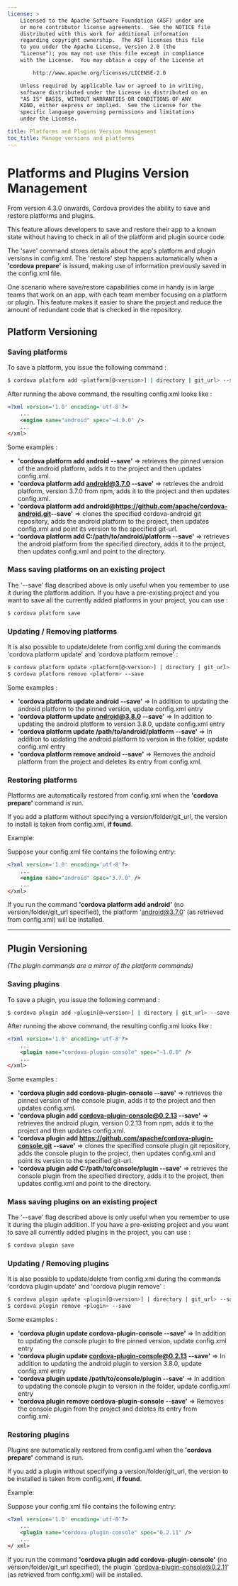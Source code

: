 ```yaml
---
license: >
    Licensed to the Apache Software Foundation (ASF) under one
    or more contributor license agreements.  See the NOTICE file
    distributed with this work for additional information
    regarding copyright ownership.  The ASF licenses this file
    to you under the Apache License, Version 2.0 (the
    "License"); you may not use this file except in compliance
    with the License.  You may obtain a copy of the License at

        http://www.apache.org/licenses/LICENSE-2.0

    Unless required by applicable law or agreed to in writing,
    software distributed under the License is distributed on an
    "AS IS" BASIS, WITHOUT WARRANTIES OR CONDITIONS OF ANY
    KIND, either express or implied.  See the License for the
    specific language governing permissions and limitations
    under the License.

title: Platforms and Plugins Version Management
toc_title: Manage versions and platforms
---
```


# Platforms and Plugins Version Management
From version 4.3.0 onwards, Cordova provides the ability to save and restore platforms and plugins.

This feature allows developers to save and restore their app to a known state without having to check in all of the platform and plugin source code.

The 'save' command stores details about the app's platform and plugin versions in config.xml.
The 'restore' step happens automatically when a **'cordova prepare'** is issued, making use of information previously saved in the config.xml file.

One scenario where save/restore capabilities come in handy is in large teams that work on an app, with each team member focusing on a platform or plugin. This feature makes it easier to share the project and reduce the amount of redundant code that is checked in the repository.


## Platform Versioning

### Saving platforms
To save a platform, you issue the following command :

```bash
$ cordova platform add <platform[@<version>] | directory | git_url> --save
```

After running the above command, the resulting config.xml looks like :

```xml
<?xml version='1.0' encoding='utf-8'?>
    ...
    <engine name="android" spec="~4.0.0" />
    ...
</xml>
```

Some examples :

  * **'cordova platform add android --save'** => retrieves the pinned version of the android platform, adds it to the project and then updates config.xml.
  * **'cordova platform add android@3.7.0 --save'** => retrieves the android platform, version 3.7.0 from npm, adds it to the project and then updates config.xml.
  * **'cordova platform add android@https://github.com/apache/cordova-android.git​ --save'** => clones the specified cordova-android git repository, adds the android platform to the project, then updates config.xml and point its version to the specified git-url.
  * **'cordova platform add C:/path/to/android/platform --save'** => retrieves the android platform from the specified directory, adds it to the project, then updates config.xml and point to the directory.

### Mass saving platforms on an existing project
The '--save' flag described above is only useful when you remember to use it during the platform addition.
If you have a pre-existing project and you want to save all the currently added platforms in your project, you can use :

```bash
$ cordova platform save
```

### Updating / Removing platforms
It is also possible to update/delete from config.xml during the commands 'cordova platform update' and 'cordova platform remove' :

```bash
$ cordova platform update <platform[@<version>] | directory | git_url> --save
$ cordova platform remove <platform> --save
```

Some examples :

  * **'cordova platform update android --save'** => In addition to updating the android platform to the pinned version, update config.xml entry
  * **'cordova platform update android@3.8.0 --save'** => In addition to updating the android platform to version 3.8.0, update config.xml entry
  * **'cordova platform update /path/to/android/platform --save'** => In addition to updating the android platform to version in the folder, update config.xml entry
  * **'cordova platform remove android --save'** => Removes the android platform from the project and deletes its entry from config.xml.


### Restoring platforms

Platforms are automatically restored from config.xml when the **'cordova prepare'** command is run.

If you add a platform without specifying a version/folder/git_url, the version to install is taken from config.xml, **if found**.

Example:

Suppose your config.xml file contains the following entry:

```xml
<?xml version='1.0' encoding='utf-8'?>
    ...
    <engine name="android" spec="3.7.0" />
    ...
</xml>
```

If you run the command **'cordova platform add android'** (no version/folder/git_url specified), the platform 'android@3.7.0' (as retrieved from config.xml) will be installed.



---

## Plugin Versioning
_(The plugin commands are a mirror of the platform commands)_

### Saving plugins
To save a plugin, you issue the following command :

```bash
$ cordova plugin add <plugin[@<version>] | directory | git_url> --save
```

After running the above command, the resulting config.xml looks like :

```xml
<?xml version='1.0' encoding='utf-8'?>
    ...
    <plugin name="cordova-plugin-console" spec="~1.0.0" />
    ...
</xml>
```


Some examples :

  * **'cordova plugin add cordova-plugin-console --save'** => retrieves the pinned version of the console plugin, adds it to the project and then updates config.xml.
  * **'cordova plugin add cordova-plugin-console@0.2.13 --save'** => retrieves the android plugin, version 0.2.13 from npm, adds it to the project and then updates config.xml.
  * **'cordova plugin add https://github.com/apache/cordova-plugin-console.git --save'** => clones the specified console plugin git repository, adds the console plugin to the project, then updates config.xml and point its version to the specified git-url.
  * **'cordova plugin add C:/path/to/console/plugin --save'** => retrieves the console plugin from the specified directory, adds it to the project, then updates config.xml and point to the directory.

### Mass saving plugins on an existing project
The '--save' flag described above is only useful when you remember to use it during the plugin addition.
If you have a pre-existing project and you want to save all currently added plugins in the project, you can use :

```bash
$ cordova plugin save
```


### Updating / Removing plugins
It is also possible to update/delete from config.xml during the commands 'cordova plugin update' and 'cordova plugin remove' :

```bash
$ cordova plugin update <plugin[@<version>] | directory | git_url> --save
$ cordova plugin remove <plugin> --save
```
Some examples :

  * **'cordova plugin update cordova-plugin-console --save'** => In addition to updating the console plugin to the pinned version, update config.xml entry
  * **'cordova plugin update cordova-plugin-console@0.2.13 --save'** => In addition to updating the android plugin to version 3.8.0, update config.xml entry
  * **'cordova plugin update /path/to/console/plugin --save'** => In addition to updating the console plugin to version in the folder, update config.xml entry
  * **'cordova plugin remove cordova-plugin-console --save'** => Removes the console plugin from the project and deletes its entry from config.xml.


### Restoring plugins

Plugins are automatically restored from config.xml when the **'cordova prepare'** command is run.

If you add a plugin without specifying a version/folder/git_url, the version to be installed is taken from config.xml, **if found**.

Example:

Suppose your config.xml file contains the following entry:

```xml
<?xml version='1.0' encoding='utf-8'?>
    ...
    <plugin name="cordova-plugin-console" spec="0.2.11" />
    ...
</ xml>
```

If you run the command **'cordova plugin add cordova-plugin-console'** (no version/folder/git_url specified), the plugin 'cordova-plugin-console@0.2.11' (as retrieved from config.xml) will be installed.


